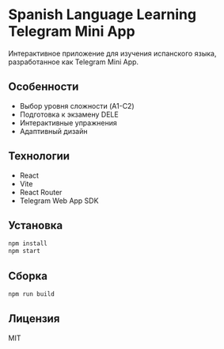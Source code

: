 # Spanish Language Learning Telegram Mini App

Интерактивное приложение для изучения испанского языка, разработанное как Telegram Mini App.

## Особенности

- Выбор уровня сложности (A1-C2)
- Подготовка к экзамену DELE
- Интерактивные упражнения
- Адаптивный дизайн

## Технологии

- React
- Vite
- React Router
- Telegram Web App SDK

## Установка

```bash
npm install
npm start
```

## Сборка

```bash
npm run build
```

## Лицензия

MIT